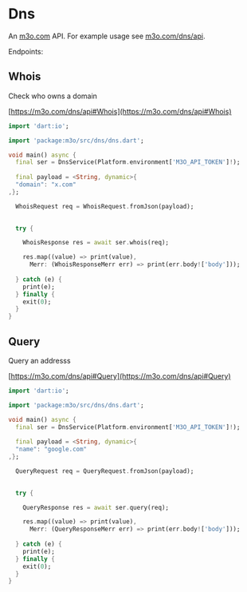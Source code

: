 # Dns

An [m3o.com](https://m3o.com) API. For example usage see [m3o.com/dns/api](https://m3o.com/dns/api).

Endpoints:

## Whois

Check who owns a domain


[https://m3o.com/dns/api#Whois](https://m3o.com/dns/api#Whois)

```dart
import 'dart:io';

import 'package:m3o/src/dns/dns.dart';

void main() async {
  final ser = DnsService(Platform.environment['M3O_API_TOKEN']!);
 
  final payload = <String, dynamic>{
  "domain": "x.com"
,};

  WhoisRequest req = WhoisRequest.fromJson(payload);

  
  try {

	WhoisResponse res = await ser.whois(req);

    res.map((value) => print(value),
	  Merr: (WhoisResponseMerr err) => print(err.body!['body']));	
  
  } catch (e) {
    print(e);
  } finally {
    exit(0);
  }
}
```
## Query

Query an addresss


[https://m3o.com/dns/api#Query](https://m3o.com/dns/api#Query)

```dart
import 'dart:io';

import 'package:m3o/src/dns/dns.dart';

void main() async {
  final ser = DnsService(Platform.environment['M3O_API_TOKEN']!);
 
  final payload = <String, dynamic>{
  "name": "google.com"
,};

  QueryRequest req = QueryRequest.fromJson(payload);

  
  try {

	QueryResponse res = await ser.query(req);

    res.map((value) => print(value),
	  Merr: (QueryResponseMerr err) => print(err.body!['body']));	
  
  } catch (e) {
    print(e);
  } finally {
    exit(0);
  }
}
```
